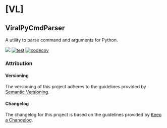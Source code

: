 # [VL]
## ViralPyCmdParser
A utility to parse command and arguments for Python.

[![](https://img.shields.io/github/license/virallalakia/ViralPyCmdParser)](./LICENSE)
[![test](https://github.com/virallalakia/ViralPyCmdParser/workflows/test/badge.svg)](#)
[![codecov](https://codecov.io/gh/virallalakia/ViralPyCmdParser/branch/master/graph/badge.svg)](https://codecov.io/gh/virallalakia/ViralPyCmdParser)

### Attribution
#### Versioning
The versioning of this project adheres to the guidelines provided by [Semantic Versioning](https://semver.org/spec/v2.0.0.html#semantic-versioning-200).
#### Changelog
The changelog for this project is based on the guidelines provided by [Keep a Changelog](https://keepachangelog.com/en/1.0.0/).
